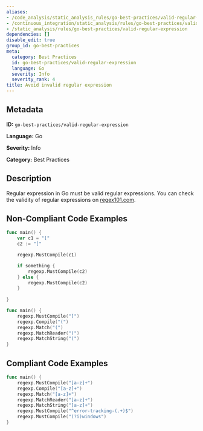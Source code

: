 ```yaml
---
aliases:
- /code_analysis/static_analysis_rules/go-best-practices/valid-regular-expression
- /continuous_integration/static_analysis/rules/go-best-practices/valid-regular-expression
- /static_analysis/rules/go-best-practices/valid-regular-expression
dependencies: []
disable_edit: true
group_id: go-best-practices
meta:
  category: Best Practices
  id: go-best-practices/valid-regular-expression
  language: Go
  severity: Info
  severity_rank: 4
title: Avoid invalid regular expression
---
```

<!--  SOURCED FROM https://github.com/DataDog/datadog-static-analyzer-rule-docs -->


## Metadata
**ID:** `go-best-practices/valid-regular-expression`

**Language:** Go

**Severity:** Info

**Category:** Best Practices

## Description
Regular expression in Go must be valid regular expressions. You can check the validity of regular expressions on [regex101.com](https://regex101.com/).

## Non-Compliant Code Examples
```go
func main() {
    var c1 = "["
    c2 := "["

    regexp.MustCompile(c1)

    if something {
        regexp.MustCompile(c2)
    } else {
        regexp.MustCompile(c2)
    }
    
}
```

```go
func main() {
    regexp.MustCompile("[")
    regexp.Compile("(")
    regexp.Match("(")
    regexp.MatchReader("(")
    regexp.MatchString("(")
}
```

## Compliant Code Examples
```go
func main() {
    regexp.MustCompile("[a-z]+")
    regexp.Compile("[a-z]+")
    regexp.Match("[a-z]+")
    regexp.MatchReader("[a-z]+")
    regexp.MatchString("[a-z]+")
    regexp.MustCompile("^error-tracking-(.+)$")
    regexp.MustCompile("(?i)windows")    
}
```
